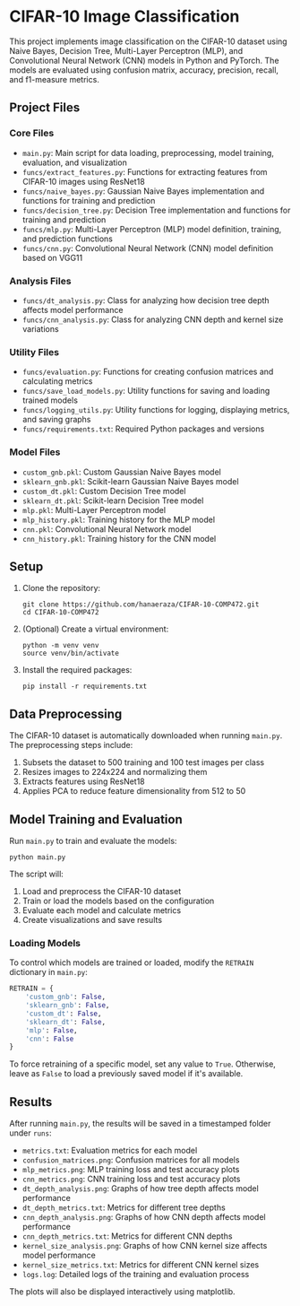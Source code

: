 # CIFAR-10 Image Classification

This project implements image classification on the CIFAR-10 dataset using Naive Bayes, Decision Tree, Multi-Layer Perceptron (MLP), and Convolutional Neural Network (CNN) models in Python and PyTorch. The models are evaluated using confusion matrix, accuracy, precision, recall, and f1-measure metrics.

## Project Files

### Core Files

- `main.py`: Main script for data loading, preprocessing, model training, evaluation, and visualization
- `funcs/extract_features.py`: Functions for extracting features from CIFAR-10 images using ResNet18
- `funcs/naive_bayes.py`: Gaussian Naive Bayes implementation and functions for training and prediction
- `funcs/decision_tree.py`: Decision Tree implementation and functions for training and prediction
- `funcs/mlp.py`: Multi-Layer Perceptron (MLP) model definition, training, and prediction functions
- `funcs/cnn.py`: Convolutional Neural Network (CNN) model definition based on VGG11

### Analysis Files

- `funcs/dt_analysis.py`: Class for analyzing how decision tree depth affects model performance
- `funcs/cnn_analysis.py`: Class for analyzing CNN depth and kernel size variations

### Utility Files

- `funcs/evaluation.py`: Functions for creating confusion matrices and calculating metrics
- `funcs/save_load_models.py`: Utility functions for saving and loading trained models
- `funcs/logging_utils.py`: Utility functions for logging, displaying metrics, and saving graphs
- `funcs/requirements.txt`: Required Python packages and versions

### Model Files

- `custom_gnb.pkl`: Custom Gaussian Naive Bayes model
- `sklearn_gnb.pkl`: Scikit-learn Gaussian Naive Bayes model
- `custom_dt.pkl`: Custom Decision Tree model
- `sklearn_dt.pkl`: Scikit-learn Decision Tree model
- `mlp.pkl`: Multi-Layer Perceptron model
- `mlp_history.pkl`: Training history for the MLP model
- `cnn.pkl`: Convolutional Neural Network model
- `cnn_history.pkl`: Training history for the CNN model

## Setup

1. Clone the repository:

   ```
   git clone https://github.com/hanaeraza/CIFAR-10-COMP472.git
   cd CIFAR-10-COMP472
   ```

2. (Optional) Create a virtual environment:

   ```
   python -m venv venv
   source venv/bin/activate
   ```

3. Install the required packages:
   ```
   pip install -r requirements.txt
   ```

## Data Preprocessing

The CIFAR-10 dataset is automatically downloaded when running `main.py`. The preprocessing steps include:

1. Subsets the dataset to 500 training and 100 test images per class
2. Resizes images to 224x224 and normalizing them
3. Extracts features using ResNet18
4. Applies PCA to reduce feature dimensionality from 512 to 50

## Model Training and Evaluation

Run `main.py` to train and evaluate the models:

```
python main.py
```

The script will:

1. Load and preprocess the CIFAR-10 dataset
2. Train or load the models based on the configuration
3. Evaluate each model and calculate metrics
4. Create visualizations and save results

### Loading Models

To control which models are trained or loaded, modify the `RETRAIN` dictionary in `main.py`:

```python
RETRAIN = {
    'custom_gnb': False,
    'sklearn_gnb': False,
    'custom_dt': False,
    'sklearn_dt': False,
    'mlp': False,
    'cnn': False
}
```

To force retraining of a specific model, set any value to `True`. Otherwise, leave as `False` to load a previously saved model if it's available.

## Results

After running `main.py`, the results will be saved in a timestamped folder under `runs`:

- `metrics.txt`: Evaluation metrics for each model
- `confusion_matrices.png`: Confusion matrices for all models
- `mlp_metrics.png`: MLP training loss and test accuracy plots
- `cnn_metrics.png`: CNN training loss and test accuracy plots
- `dt_depth_analysis.png`: Graphs of how tree depth affects model performance
- `dt_depth_metrics.txt`: Metrics for different tree depths
- `cnn_depth_analysis.png`: Graphs of how CNN depth affects model performance
- `cnn_depth_metrics.txt`: Metrics for different CNN depths
- `kernel_size_analysis.png`: Graphs of how CNN kernel size affects model performance
- `kernel_size_metrics.txt`: Metrics for different CNN kernel sizes
- `logs.log`: Detailed logs of the training and evaluation process

The plots will also be displayed interactively using matplotlib.
